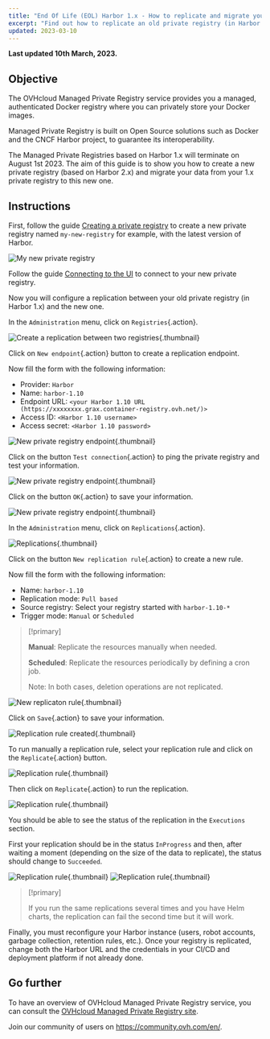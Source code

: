 ```yaml
---
title: "End Of Life (EOL) Harbor 1.x - How to replicate and migrate your data to Harbor 2.x"
excerpt: "Find out how to replicate an old private registry (in Harbor 1.x) to a recent OVHcloud Managed Private Registry (in Harbor 2.x)"
updated: 2023-03-10
---
```


**Last updated 10th March, 2023.**

<style>
 pre {
     font-size: 14px;
 }
 pre.console {
   background-color: #300A24; 
   color: #ccc;
   font-family: monospace;
   padding: 5px;
   margin-bottom: 5px;
 }
 pre.console code {
   border: solid 0px transparent;
   color: #ccc;
   font-family: monospace !important;
   font-size: 0.75em;
 }
 .small {
     font-size: 0.75em;
 }
</style>

## Objective

The OVHcloud Managed Private Registry service provides you a managed, authenticated Docker registry where you can privately store your Docker images. 

Managed Private Registry is built on Open Source solutions such as Docker and the CNCF Harbor project, to guarantee its interoperability. 

The Managed Private Registries based on Harbor 1.x will terminate on August 1st 2023. The aim of this guide is to show you how to create a new private registry (based on Harbor 2.x) and migrate your data from your 1.x private registry to this new one.

## Instructions

First, follow the guide [Creating a private registry](/pages/platform/private-registry/creating-a-private-registry) to create a new private registry named `my-new-registry` for example, with the latest version of Harbor.

![My new private registry](images/my-new-registry-02.png)

Follow the guide [Connecting to the UI](/pages/platform/private-registry/connecting-to-the-ui) to connect to your new private registry. 

Now you will configure a replication between your old private registry (in Harbor 1.x) and the new one.

In the `Administration` menu, click on `Registries`{.action}.

![Create a replication between two registries](images/registries.png){.thumbnail}

Click on `New endpoint`{.action} button to create a replication endpoint.

Now fill the form with the following information:

- Provider: `Harbor`
- Name: `harbor-1.10`
- Endpoint URL: `<your Harbor 1.10 URL (https://xxxxxxxx.grax.container-registry.ovh.net/)>`
- Access ID: `<Harbor 1.10 username>`
- Access secret: `<Harbor 1.10 password>`

![New private registry endpoint](images/new-registry-endpoint.png){.thumbnail}

Click on the button `Test connection`{.action} to ping the private registry and test your information.

![New private registry endpoint](images/connection-tested-ok.png){.thumbnail}

Click on the button `OK`{.action} to save your information.

![New private registry endpoint](images/new-registry-endpoint-created.png){.thumbnail}

In the `Administration` menu, click on `Replications`{.action}.

![Replications](images/replications.png){.thumbnail}

Click on the button `New replication rule`{.action} to create a new rule.

Now fill the form with the following information:

- Name: `harbor-1.10`
- Replication mode: `Pull based`
- Source registry: Select your registry started with `harbor-1.10-*`
- Trigger mode: `Manual` or `Scheduled`

> [!primary]
>
> **Manual**: Replicate the resources manually when needed.
>
> **Scheduled**: Replicate the resources periodically by defining a cron job.
>
> Note: In both cases, deletion operations are not replicated.

![New replicaton rule](images/new-replication-rule.png){.thumbnail}

Click on `Save`{.action} to save your information.

![Replication rule created](images/replication-rule-created.png){.thumbnail}

To run manually a replication rule, select your replication rule and click on the `Replicate`{.action} button.

![Replication rule](images/replicate-button.png){.thumbnail}

Then click on `Replicate`{.action} to run the replication.

![Replication rule](images/are-you-sure.png){.thumbnail}

You should be able to see the status of the replication in the `Executions` section.

First your replication should be in the status `InProgress` and then, after waiting a moment (depending on the size of the data to replicate), the status should change to `Succeeded`.

![Replication rule](images/execution-status.png){.thumbnail}
![Replication rule](images/execution-status-success.png){.thumbnail}

> [!primary]
>
> If you run the same replications several times and you have Helm charts, the replication can fail the second time but it will work.

Finally, you must reconfigure your Harbor instance (users, robot accounts, garbage collection, retention rules, etc.).
Once your registry is replicated, change both the Harbor URL and the credentials in your CI/CD and deployment platform if not already done.

## Go further

To have an overview of OVHcloud Managed Private Registry service, you can consult the [OVHcloud Managed Private Registry site](https://docs.ovh.com/asia/en/private-registry/).

Join our community of users on <https://community.ovh.com/en/>.
